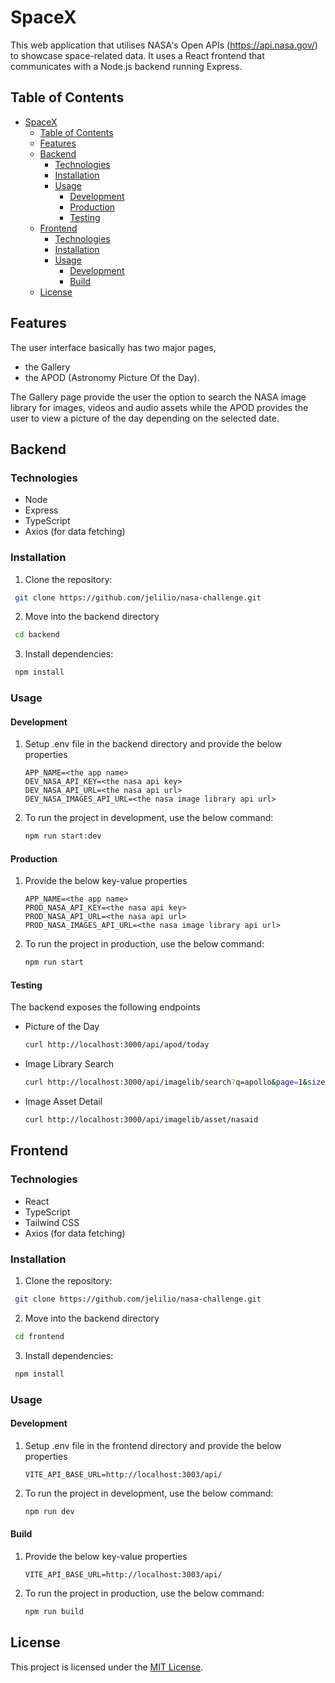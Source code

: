 # SpaceX

This web application that utilises NASA's Open APIs (https://api.nasa.gov/) to showcase space-related data. It uses a React frontend that communicates with a Node.js backend running Express.

## Table of Contents

- [SpaceX](#spacex)
  - [Table of Contents](#table-of-contents)
  - [Features](#features)
  - [Backend](#backend)
    - [Technologies](#technologies)
    - [Installation](#installation)
    - [Usage](#usage)
      - [Development](#development)
      - [Production](#production)
      - [Testing](#testing)
  - [Frontend](#frontend)
    - [Technologies](#technologies-1)
    - [Installation](#installation-1)
    - [Usage](#usage-1)
      - [Development](#development-1)
      - [Build](#build)
  - [License](#license)

## Features

The user interface basically has two major pages,

- the Gallery
- the APOD (Astronomy Picture Of the Day).

The Gallery page provide the user the option to search the NASA image library for images, videos and audio assets while the APOD provides the user to view a picture of the day depending on the selected date.

## Backend

### Technologies

- Node
- Express
- TypeScript
- Axios (for data fetching)

### Installation

1. Clone the repository:

```bash
 git clone https://github.com/jelilio/nasa-challenge.git
```

2. Move into the backend directory

```bash
 cd backend
```

3. Install dependencies:

```bash
 npm install
```

### Usage

#### Development

1. Setup .env file in the backend directory and provide the below properties
   ```properties
   APP_NAME=<the app name>
   DEV_NASA_API_KEY=<the nasa api key>
   DEV_NASA_API_URL=<the nasa api url>
   DEV_NASA_IMAGES_API_URL=<the nasa image library api url>
   ```
2. To run the project in development, use the below command:
   ```bash
   npm run start:dev
   ```

#### Production

1. Provide the below key-value properties
   ```properties
   APP_NAME=<the app name>
   PROD_NASA_API_KEY=<the nasa api key>
   PROD_NASA_API_URL=<the nasa api url>
   PROD_NASA_IMAGES_API_URL=<the nasa image library api url>
   ```
2. To run the project in production, use the below command:
   ```bash
   npm run start
   ```

#### Testing

The backend exposes the following endpoints

- Picture of the Day
  ```bash
  curl http://localhost:3000/api/apod/today
  ```
- Image Library Search
  ```bash
  curl http://localhost:3000/api/imagelib/search?q=apollo&page=1&size=10
  ```
- Image Asset Detail
  ```bash
  curl http://localhost:3000/api/imagelib/asset/nasaid
  ```

## Frontend

### Technologies

- React
- TypeScript
- Tailwind CSS
- Axios (for data fetching)

### Installation

1. Clone the repository:

```bash
 git clone https://github.com/jelilio/nasa-challenge.git
```

2. Move into the backend directory

```bash
 cd frontend
```

3. Install dependencies:

```bash
 npm install
```

### Usage

#### Development

1. Setup .env file in the frontend directory and provide the below properties
   ```properties
   VITE_API_BASE_URL=http://localhost:3003/api/
   ```
2. To run the project in development, use the below command:
   ```bash
   npm run dev
   ```

#### Build

1. Provide the below key-value properties
   ```properties
   VITE_API_BASE_URL=http://localhost:3003/api/
   ```
2. To run the project in production, use the below command:
   ```bash
   npm run build
   ```

## License

This project is licensed under the [MIT License](LICENSE).
